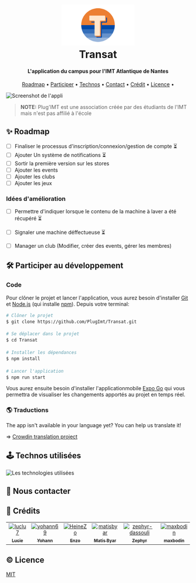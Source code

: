 <h1 align="center">
    <br>
        <img src="/assets/images/icon.svg" alt="Logo de l'association" width="200">
    <br>
    Transat
</h1>

<h4 align="center">L'application du campus pour l'IMT Atlantique de Nantes</h4>

<p align="center">
  <a href="#✨-roadmap">Roadmap</a> •
  <a href="#🛠️-participer-au-développement">Participer</a> •
  <a href="#🕹️-technos-utilisées">Technos</a> •
  <a href="#👋-nous-contacter">Contact</a> •
  <!-- <a href="#🫶-soutenir-l'association">Soutenir</a> • -->
  <a href="#🤠-crédits">Crédit</a> •
  <a href="#©-licence">Licence</a> •
</p>

![Screenshot de l'appli](/assets/preview.png)

> **NOTE:** Plug'IMT est une association créée par des étudiants de l'IMT mais n'est pas affilié à l'école

## ✨ Roadmap

- [ ] Finaliser le processus d'inscription/connexion/gestion de compte ⏳
- [ ] Ajouter Un système de notifications ⏳
- [ ] Sortir la première version sur les stores
- [ ] Ajouter les events
- [ ] Ajouter les clubs
- [ ] Ajouter les jeux

### Idées d'amélioration
- [ ] Permettre d'indiquer lorsque le contenu de la machine à laver a été récupéré ⏳
- [ ] Signaler une machine déffectueuse ⏳
- [ ] Manager un club (Modifier, créer des events, gérer les membres)


## 🛠️ Participer au développement

### Code

Pour clôner le projet et lancer l'application, vous aurez besoin d'installer [Git](https://git-scm.com) et [Node.js](https://nodejs.org/en/download/) (qui installe [npm](http://npmjs.com)). Depuis votre terminal:

```bash
# Clôner le projet
$ git clone https://github.com/PlugImt/Transat.git

# Se déplacer dans le projet
$ cd Transat

# Installer les dépendances
$ npm install

# Lancer l'application
$ npm run start
```

Vous aurez ensuite besoin d'installer l'applicationmobile [Expo Go](https://expo.dev/go) qui vous permettra de visualiser les changements apportés au projet en temps réel.

### 🌎 Traductions
The app isn't available in your language yet? You can help us translate it!

=> [Crowdin translation project](https://crowdin.com/project/transat/invite?h=818cd265f3f9d6680d0caab9d29998ee2225755)


<!-- ### Design

Pour participer au design de l'application, faites une demande pour modifier le fichier Figma 👇

<a href="">
    <img src="https://img.shields.io/badge/Figma-F24E1E?style=for-the-badge&logo=figma&logoColor=white" />
</a> -->

## 🕹️ Technos utilisées

<img src="https://skillicons.dev/icons?i=react,tailwind,golang,postgresql" alt="Les technologies utilisées" />

## 👋 Nous contacter
<!-- Rejoignez le groupe Whatsapp de [Transat](https://chat.whatsapp.com/Hu2SjIL3ROx9y3BDcKNCyY) -->

            
<!-- ## 🫶 Soutenir l'association

Contribuez à la cagnotte Lydia -->

## 🤠 Crédits

<!-- readme: collaborators,contributors -start -->
<table>
	<tbody>
		<tr>
            <td align="center">
                <a href="https://github.com/luclu7">
                    <img src="https://avatars.githubusercontent.com/u/11773528?v=4" width="100;" alt="luclu7"/>
                    <br />
                    <sub><b>Lucie</b></sub>
                </a>
            </td>
            <td align="center">
                <a href="https://github.com/yohann69">
                    <img src="https://avatars.githubusercontent.com/u/73314529?v=4" width="100;" alt="yohann69"/>
                    <br />
                    <sub><b>Yohann</b></sub>
                </a>
            </td>
            <td align="center">
                <a href="https://github.com/HeineZo">
                    <img src="https://avatars.githubusercontent.com/u/85509892?v=4" width="100;" alt="HeineZo"/>
                    <br />
                    <sub><b>Enzo</b></sub>
                </a>
            </td>
            <td align="center">
                <a href="https://github.com/matisbyar">
                    <img src="https://avatars.githubusercontent.com/u/86782053?v=4" width="100;" alt="matisbyar"/>
                    <br />
                    <sub><b>Matis Byar</b></sub>
                </a>
            </td>
            <td align="center">
                <a href="https://github.com/zephyr-dassouli">
                    <img src="https://avatars.githubusercontent.com/u/145542064?v=4" width="100;" alt="zephyr-dassouli"/>
                    <br />
                    <sub><b>Zephyr</b></sub>
                </a>
            </td>
            <td align="center">
                <a href="https://github.com/maxbodin">
                    <img src="https://avatars.githubusercontent.com/u/159888863?v=4" width="100;" alt="maxbodin"/>
                    <br />
                    <sub><b>maxbodin</b></sub>
                </a>
            </td>
		</tr>
	<tbody>
</table>
<!-- readme: collaborators,contributors -end -->

## © Licence

[MIT](LICENSE)
